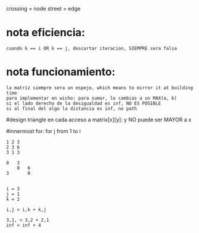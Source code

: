 crossing = node
street = edge


# nota eficiencia:
    cuando k == i OR k == j, descartar iteracion, SIEMPRE sera falsa

# nota funcionamiento:
    la matriz siempre sera un espejo, which means to mirror it at building time
    para implementar en wicho: para sumar, lo cambias a un MAX(a, b)
    si el lado derecho de la desigualdad es inf, NO ES POSIBLE
    si al final del algo la distancia es inf, no path

#design triangle
    en cada acceso a matrix[x][y]:
        y NO puede ser MAYOR a x

#innermost for: 
    for j from 1 to i

    1 2 3
    2 3 6
    3 1 3

    0   3   
        0   6
    3       0


    i = 3 
    j = 1
    k = 2

    i,j < i,k + k,j

    3,1, < 3,2 + 2,1
    inf < inf + 4